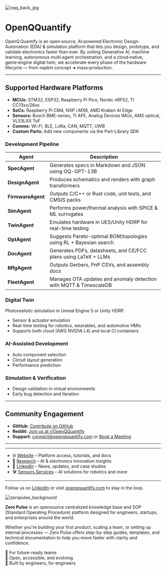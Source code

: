 ![oqq_back_jpg](https://github.com/user-attachments/assets/271f00b0-51d2-4f39-8711-ccbb00561d7c)



# OpenQQuantify

OpenQ Quantify is an open‑source, AI‑powered Electronic Design Automation (EDA) & simulation platform that lets you design, prototype, and validate electronics faster than ever. By uniting Generative AI, machine learning, autonomous multi‑agent orchestration, and a cloud‑native, game‑engine digital twin, we accelerate every phase of the hardware lifecycle — from napkin concept ➜ mass‑production.

---

## Supported Hardware Platforms

- **MCUs:** STM32, ESP32, Raspberry Pi Pico, Nordic nRF52, TI CC13xx/26xx  
- **SoCs:** Raspberry Pi CM4, NXP i.MX8, AMD Kraken AI Edge  
- **Sensors:** Bosch BME-series, TI AFE, Analog Devices IMUs, AMS optical, VL53LXX ToF  
- **Comms:** Wi-Fi, BLE, LoRa, CAN, MQTT, UWB  
- **Custom Parts:** Add new components via the Part-Library SDK  


### Development Pipeline

| Agent        | Description                                                                 |
|--------------|-----------------------------------------------------------------------------|
| **SpecAgent**   | Generates specs in Markdown and JSON using OQ-GPT-13B                    |
| **DesignAgent** | Produces schematics and renders with graph transformers                  |
| **FirmwareAgent** | Outputs C/C++ or Rust code, unit tests, and CMSIS packs              |
| **SimAgent**    | Performs power/thermal analysis with SPICE & ML surrogates              |
| **TwinAgent**   | Emulates hardware in UE5/Unity HDRP for real-time testing                |
| **OptAgent**    | Suggests Pareto-optimal BOM/topologies using RL + Bayesian search        |
| **DocAgent**    | Generates PDFs, datasheets, and CE/FCC plans using LaTeX + LLMs          |
| **MfgAgent**    | Outputs Gerbers, PnP CSVs, and assembly docs                             |
| **FleetAgent**  | Manages OTA updates and anomaly detection with MQTT & TimescaleDB       |

### Digital Twin  
Photorealistic simulation in Unreal Engine 5 or Unity HDRP.  
- Sensor & actuator emulation  
- Real-time testing for robotics, wearables, and automotive HMIs  
- Supports both cloud (AWS NVIDIA L4) and local CI containers

### AI-Assisted Development  
- Auto component selection  
- Circuit layout generation  
- Performance prediction

### Simulation & Verification  
- Design validation in virtual environments  
- Early bug detection and iteration

---

## Community Engagement

- **GitHub:** [Contribute on GitHub](#link-to-github)
- **Reddit:** [Join us at r/OpenQQuantify](#link-to-reddit)
- **Support:** [connect@openqquantify.com](mailto:connect@openqquantify.com) or [Book a Meeting](#link-to-calendly)

---
---

- 🌐 [Website](#link-to-website) – Platform access, tutorials, and docs  
- 📄 [Research](#link-to-research) – AI & electronics innovation insights  
- 💼 [LinkedIn](#link-to-linkedin) – News, updates, and case studies  
- 🛠️ [Sensors.Services](#link-to-sensors-services) – AI solutions for robotics and more

---



  Follow us on [LinkedIn](https://www.linkedin.com/company/openqquantify) or visit [openqquantify.com](https://www.openqquantify.com) to stay in the loop.

![zeropulse_background](https://github.com/user-attachments/assets/48b1c3e5-bac5-4f0c-ac94-91230d1e1441)

**Zero Pulse** is an opensource centralized knowledge base and SOP (Standard Operating Procedure) platform designed for engineers, startups, and enterprises around the world.

Whether you're building your first product, scaling a team, or setting up internal processes — Zero Pulse offers step-by-step guides, templates, and technical documentation to help you move faster with clarity and confidence.

🔹 For future-ready teams  
🔹 Open, accessible, and evolving  
🔹 Built by engineers, for engineers  
